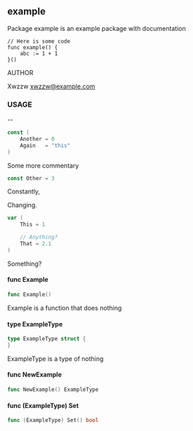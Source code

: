 ## example

Package example is an example package with documentation

	// Here is some code
	func example() {
		abc := 1 + 1
	}()

AUTHOR

Xwzzw <xwzzw@example.com>

### USAGE
--
```go
const (
	Another = 0
	Again   = "this"
)
```
Some more commentary

```go
const Other = 3
```
Constantly,

Changing.

```go
var (
	This = 1

	// Anything?
	That = 2.1
)
```
Something?

#### func  Example

```go
func Example()
```
Example is a function that does nothing

#### type ExampleType

```go
type ExampleType struct {
}
```

ExampleType is a type of nothing

#### func  NewExample

```go
func NewExample() ExampleType
```

#### func (ExampleType) Set

```go
func (ExampleType) Set() bool
```


